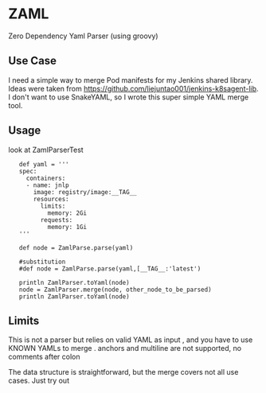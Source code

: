 
# ZAML
Zero Dependency Yaml Parser (using groovy)

## Use Case
I need a simple way to merge Pod manifests for my Jenkins shared library. Ideas were taken from https://github.com/liejuntao001/jenkins-k8sagent-lib. I don't want to use SnakeYAML, so I wrote this super simple YAML merge tool.

## Usage

look at ZamlParserTest

```
   def yaml = '''
   spec:
     containers:
     - name: jnlp
       image: registry/image:__TAG__
       resources:
         limits:
           memory: 2Gi
         requests:
           memory: 1Gi
   '''
   
   def node = ZamlParse.parse(yaml)

   #substitution
   #def node = ZamlParse.parse(yaml,[__TAG__:'latest')
      
   println ZamlParser.toYaml(node)
   node = ZamlParser.merge(node, other_node_to_be_parsed)
   println ZamlParser.toYaml(node)
```

     
     
     

## Limits
This is not a parser but relies on valid YAML as input , and you have to use KNOWN YAMLs to merge .
anchors and multiline are not supported, no comments after colon

The data structure is straightforward, but the merge covers not all use cases. Just try out

